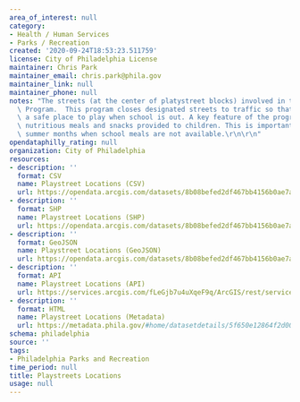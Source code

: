 ```yaml
---
area_of_interest: null
category:
- Health / Human Services
- Parks / Recreation
created: '2020-09-24T18:53:23.511759'
license: City of Philadelphia License
maintainer: Chris Park
maintainer_email: chris.park@phila.gov
maintainer_link: null
maintainer_phone: null
notes: "The streets (at the center of platystreet blocks) involved in the PPR Playstreets\
  \ Program.  This program closes designated streets to traffic so that kids have\
  \ a safe place to play when school is out. A key feature of the program are the\
  \ nutritious meals and snacks provided to children. This is important during the\
  \ summer months when school meals are not available.\r\n\r\n"
opendataphilly_rating: null
organization: City of Philadelphia
resources:
- description: ''
  format: CSV
  name: Playstreet Locations (CSV)
  url: https://opendata.arcgis.com/datasets/8b08befed2df467bb4156b0ae7a11a5e_0.csv
- description: ''
  format: SHP
  name: Playstreet Locations (SHP)
  url: https://opendata.arcgis.com/datasets/8b08befed2df467bb4156b0ae7a11a5e_0.zip
- description: ''
  format: GeoJSON
  name: Playstreet Locations (GeoJSON)
  url: https://opendata.arcgis.com/datasets/8b08befed2df467bb4156b0ae7a11a5e_0.geojson
- description: ''
  format: API
  name: Playstreet Locations (API)
  url: https://services.arcgis.com/fLeGjb7u4uXqeF9q/ArcGIS/rest/services/PPR_Playstreets_Locations/FeatureServer/0/query?where=1%3D1
- description: ''
  format: HTML
  name: Playstreet Locations (Metadata)
  url: https://metadata.phila.gov/#home/datasetdetails/5f650e12864f2d0016b813e5/representationdetails/5f650e12864f2d0016b813ea/
schema: philadelphia
source: ''
tags:
- Philadelphia Parks and Recreation
time_period: null
title: Playstreets Locations
usage: null
---
```

